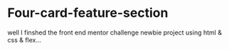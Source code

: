 # Four-card-feature-section
well I finshed the front end mentor challenge newbie project using html &amp; css &amp; flex...
